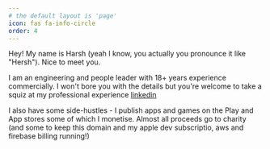 ```yaml
---
# the default layout is 'page'
icon: fas fa-info-circle
order: 4
---
```


Hey! My name is Harsh (yeah I know, you actually you pronounce it like "Hersh"). Nice to meet you.

I am an engineering and people leader with 18+ years experience commercially. I won't bore you with the details but you're welcome to take a squiz at my professional experience [linkedin](https://linkedin.com/in/hoverseer)

I also have some side-hustles - I publish apps and games on the Play and App stores some of which I monetise. Almost all proceeds go to charity (and some to keep this domain and my apple dev subscriptio, aws and firebase billing running!)